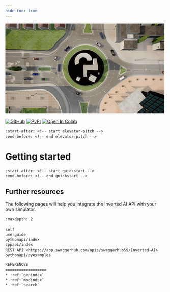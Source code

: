 ```yaml
---
hide-toc: true
---
```


![](../images/top_camera.gif)

[pypi-badge]: https://badge.fury.io/py/invertedai.svg
[pypi-link]: https://pypi.org/project/invertedai/
[colab-badge]: https://colab.research.google.com/assets/colab-badge.svg
[github-badge]: https://badgen.net/badge/icon/github?icon=github&label
[github-link]: https://github.com/inverted-ai/invertedai/
[colab-link]: https://colab.research.google.com/github/inverted-ai/invertedai/blob/develop/examples/IAI_demo.ipynb
[rest-link]: https://app.swaggerhub.com/apis/swaggerhub59/Inverted-AI
[examples-link]: https://github.com/inverted-ai/invertedai/tree/master/examples
[![GitHub][github-badge]][github-link]
[![PyPI][pypi-badge]][pypi-link]
[![Open In Colab][colab-badge]][colab-link]

```{include} ../../README.md
:start-after: <!-- start elevator-pitch -->
:end-before: <!-- end elevator-pitch -->
```

# Getting started
```{include} ../../README.md
:start-after: <!-- start quickstart -->
:end-before: <!-- end quickstart -->
```

## Further resources

The following pages will help you integrate the Inverted AI API with your own simulator.

```{toctree}
:maxdepth: 2

self
userguide
pythonapi/index
cppapi/index
REST API <https://app.swaggerhub.com/apis/swaggerhub59/Inverted-AI>
pythonapi/pyexamples
```

```{eval-rst}
REFERENCES
==================
* :ref:`genindex`
* :ref:`modindex`
* :ref:`search`
```
